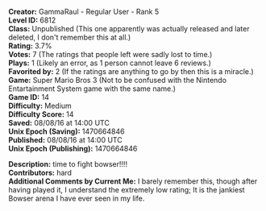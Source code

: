 **Creator:** GammaRaul - Regular User - Rank 5 <br>
**Level ID:** 6812 <br>
**Class:** Unpublished (This one apparently was actually released and later deleted, I don't remember this at all.) <br>
**Rating:** 3.7% <br>
**Votes:** 7 (The ratings that people left were sadly lost to time.) <br>
**Plays:** 1 (Likely an error, as 1 person cannot leave 6 reviews.) <br>
**Favorited by:** 2 (If the ratings are anything to go by then this is a miracle.) <br>
**Game:** Super Mario Bros 3 (Not to be confused with the Nintendo Entartainment System game with the same name.) <br>
**Game ID:** 14 <br>
**Difficulty:** Medium <br>
**Difficulty Score:** 14 <br>
**Saved:** 08/08/16 at 14:00 UTC <br>
**Unix Epoch (Saving):** 1470664846 <br>
**Published:** 08/08/16 at 14:00 UTC <br>
**Unix Epoch (Publishing):** 1470664846

**Description:** time to fight bowser!!!! <br>
**Contributors:** hard <br>
**Additional Comments by Current Me:** I barely remember this, though after having played it, I understand the extremely low rating; It is the jankiest Bowser arena I have ever seen in my life.
